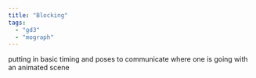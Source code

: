 ```yaml
---
title: "Blocking"
tags:
  - "gd3"
  - "mograph"
---
```


putting in basic timing and poses to communicate where one is going with an animated scene

